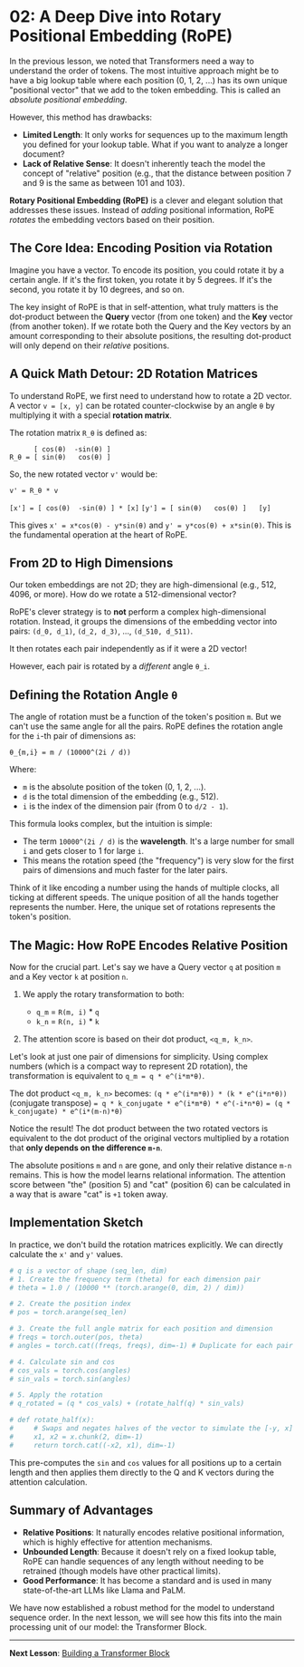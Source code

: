 # 02: A Deep Dive into Rotary Positional Embedding (RoPE)

In the previous lesson, we noted that Transformers need a way to understand the order of tokens. The most intuitive approach might be to have a big lookup table where each position (0, 1, 2, ...) has its own unique "positional vector" that we add to the token embedding. This is called an *absolute positional embedding*.

However, this method has drawbacks:
*   **Limited Length**: It only works for sequences up to the maximum length you defined for your lookup table. What if you want to analyze a longer document?
*   **Lack of Relative Sense**: It doesn't inherently teach the model the concept of "relative" position (e.g., that the distance between position 7 and 9 is the same as between 101 and 103).

**Rotary Positional Embedding (RoPE)** is a clever and elegant solution that addresses these issues. Instead of *adding* positional information, RoPE *rotates* the embedding vectors based on their position.

## The Core Idea: Encoding Position via Rotation

Imagine you have a vector. To encode its position, you could rotate it by a certain angle. If it's the first token, you rotate it by 5 degrees. If it's the second, you rotate it by 10 degrees, and so on.

The key insight of RoPE is that in self-attention, what truly matters is the dot-product between the **Query** vector (from one token) and the **Key** vector (from another token). If we rotate both the Query and the Key vectors by an amount corresponding to their absolute positions, the resulting dot-product will only depend on their *relative* positions.

## A Quick Math Detour: 2D Rotation Matrices

To understand RoPE, we first need to understand how to rotate a 2D vector. A vector `v = [x, y]` can be rotated counter-clockwise by an angle `θ` by multiplying it with a special **rotation matrix**.

The rotation matrix `R_θ` is defined as:

```
      [ cos(θ)  -sin(θ) ]
R_θ = [ sin(θ)   cos(θ) ]
```

So, the new rotated vector `v'` would be:

`v' = R_θ * v`

`[x'] = [ cos(θ)  -sin(θ) ] * [x]`
`[y'] = [ sin(θ)   cos(θ) ]   [y]`

This gives `x' = x*cos(θ) - y*sin(θ)` and `y' = y*cos(θ) + x*sin(θ)`. This is the fundamental operation at the heart of RoPE.

## From 2D to High Dimensions

Our token embeddings are not 2D; they are high-dimensional (e.g., 512, 4096, or more). How do we rotate a 512-dimensional vector?

RoPE's clever strategy is to **not** perform a complex high-dimensional rotation. Instead, it groups the dimensions of the embedding vector into pairs: `(d_0, d_1)`, `(d_2, d_3)`, ..., `(d_510, d_511)`.

It then rotates each pair independently as if it were a 2D vector!

However, each pair is rotated by a *different* angle `θ_i`.

## Defining the Rotation Angle `θ`

The angle of rotation must be a function of the token's position `m`. But we can't use the same angle for all the pairs. RoPE defines the rotation angle for the `i`-th pair of dimensions as:

`θ_{m,i} = m / (10000^(2i / d))`

Where:
*   `m` is the absolute position of the token (0, 1, 2, ...).
*   `d` is the total dimension of the embedding (e.g., 512).
*   `i` is the index of the dimension pair (from 0 to `d/2 - 1`).

This formula looks complex, but the intuition is simple:
*   The term `10000^(2i / d)` is the **wavelength**. It's a large number for small `i` and gets closer to 1 for large `i`.
*   This means the rotation speed (the "frequency") is very slow for the first pairs of dimensions and much faster for the later pairs.

Think of it like encoding a number using the hands of multiple clocks, all ticking at different speeds. The unique position of all the hands together represents the number. Here, the unique set of rotations represents the token's position.

## The Magic: How RoPE Encodes Relative Position

Now for the crucial part. Let's say we have a Query vector `q` at position `m` and a Key vector `k` at position `n`.

1.  We apply the rotary transformation to both:
    *   `q_m` = `R(m, i)` * `q`
    *   `k_n` = `R(n, i)` * `k`

2.  The attention score is based on their dot product, `<q_m, k_n>`.

Let's look at just one pair of dimensions for simplicity. Using complex numbers (which is a compact way to represent 2D rotation), the transformation is equivalent to `q_m = q * e^(i*m*θ)`.

The dot product `<q_m, k_n>` becomes:
`(q * e^(i*m*θ)) * (k * e^(i*n*θ))` (conjugate transpose)
`= q * k_conjugate * e^(i*m*θ) * e^(-i*n*θ)`
`= (q * k_conjugate) * e^(i*(m-n)*θ)`

Notice the result! The dot product between the two rotated vectors is equivalent to the dot product of the original vectors multiplied by a rotation that **only depends on the difference `m-n`**.

The absolute positions `m` and `n` are gone, and only their relative distance `m-n` remains. This is how the model learns relational information. The attention score between "the" (position 5) and "cat" (position 6) can be calculated in a way that is aware "cat" is `+1` token away.

## Implementation Sketch

In practice, we don't build the rotation matrices explicitly. We can directly calculate the `x'` and `y'` values.

```python
# q is a vector of shape (seq_len, dim)
# 1. Create the frequency term (theta) for each dimension pair
# theta = 1.0 / (10000 ** (torch.arange(0, dim, 2) / dim))

# 2. Create the position index
# pos = torch.arange(seq_len)

# 3. Create the full angle matrix for each position and dimension
# freqs = torch.outer(pos, theta)
# angles = torch.cat((freqs, freqs), dim=-1) # Duplicate for each pair

# 4. Calculate sin and cos
# cos_vals = torch.cos(angles)
# sin_vals = torch.sin(angles)

# 5. Apply the rotation
# q_rotated = (q * cos_vals) + (rotate_half(q) * sin_vals)

# def rotate_half(x):
#     # Swaps and negates halves of the vector to simulate the [-y, x] part of rotation
#     x1, x2 = x.chunk(2, dim=-1)
#     return torch.cat((-x2, x1), dim=-1)
```

This pre-computes the `sin` and `cos` values for all positions up to a certain length and then applies them directly to the Q and K vectors during the attention calculation.

## Summary of Advantages

*   **Relative Positions**: It naturally encodes relative positional information, which is highly effective for attention mechanisms.
*   **Unbounded Length**: Because it doesn't rely on a fixed lookup table, RoPE can handle sequences of any length without needing to be retrained (though models have other practical limits).
*   **Good Performance**: It has become a standard and is used in many state-of-the-art LLMs like Llama and PaLM.

We have now established a robust method for the model to understand sequence order. In the next lesson, we will see how this fits into the main processing unit of our model: the Transformer Block.

---

**Next Lesson**: [Building a Transformer Block](03_building_a_transformer_block.md)
